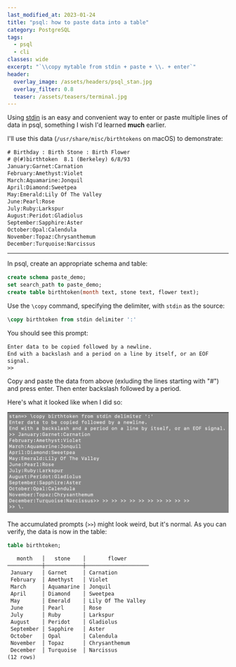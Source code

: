 ```yaml
---
last_modified_at: 2023-01-24
title: "psql: how to paste data into a table"
category: PostgreSQL
tags:
  - psql
  - cli
classes: wide
excerpt: "`\\copy mytable from stdin + paste + \\. + enter`"
header:
  overlay_image: /assets/headers/psql_stan.jpg
  overlay_filter: 0.8
  teaser: /assets/teasers/terminal.jpg
---
```


Using [stdin](https://en.wikipedia.org/wiki/Standard_streams) is an easy and convenient way to enter or paste multiple lines of data in psql, something I wish I'd learned **much** earlier.

I'll use this data (`/usr/share/misc/birthtokens` on macOS) to demonstrate:
```
# Birthday : Birth Stone : Birth Flower
# @(#)birthtoken  8.1 (Berkeley) 6/8/93
January:Garnet:Carnation
February:Amethyst:Violet
March:Aquamarine:Jonquil
April:Diamond:Sweetpea
May:Emerald:Lily Of The Valley
June:Pearl:Rose
July:Ruby:Larkspur
August:Peridot:Gladiolus
September:Sapphire:Aster
October:Opal:Calendula
November:Topaz:Chrysanthemum
December:Turquoise:Narcissus
```

---

In psql, create an appropriate schema and table:

```sql
create schema paste_demo;
set search_path to paste_demo;
create table birthtoken(month text, stone text, flower text);
```

Use the `\copy` command, specifying the delimiter, with `stdin` as the source:

```sql
\copy birthtoken from stdin delimiter ':'
```

You should see this prompt:
```
Enter data to be copied followed by a newline.
End with a backslash and a period on a line by itself, or an EOF signal.
>>
```

Copy and paste the data from above (exluding the lines starting with "#") and press enter. Then enter backslash followed by a period.

Here's what it looked like when I did so:

![Screenshot: pasting data into stdin in psql](/assets/ss/pasting-data-into-postgres/copy-from-stdin.jpg)

The accumulated prompts (`>>`) might look weird, but it's normal. As you can verify, the data is now in the table:

```sql
table birthtoken;
```
```
   month   │   stone    │       flower
───────────┼────────────┼────────────────────
 January   │ Garnet     │ Carnation
 February  │ Amethyst   │ Violet
 March     │ Aquamarine │ Jonquil
 April     │ Diamond    │ Sweetpea
 May       │ Emerald    │ Lily Of The Valley
 June      │ Pearl      │ Rose
 July      │ Ruby       │ Larkspur
 August    │ Peridot    │ Gladiolus
 September │ Sapphire   │ Aster
 October   │ Opal       │ Calendula
 November  │ Topaz      │ Chrysanthemum
 December  │ Turquoise  │ Narcissus
(12 rows)
```
